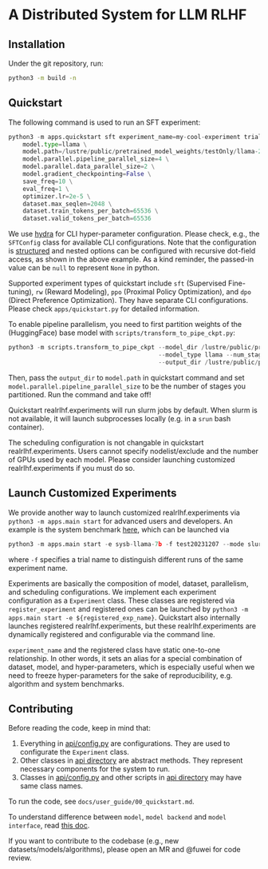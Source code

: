 # A Distributed System for LLM RLHF

## Installation

Under the git repository, run:

```bash
python3 -m build -n
```

## Quickstart

The following command is used to run an SFT experiment:

```python
python3 -m apps.quickstart sft experiment_name=my-cool-experiment trial_name=dp-pp-20231207 \
    model.type=llama \
    model.path=/lustre/public/pretrained_model_weights/testOnly/llama-2-4l_4pp_3s/ \
    model.parallel.pipeline_parallel_size=4 \
    model.parallel.data_parallel_size=2 \
    model.gradient_checkpointing=False \
    save_freq=10 \
    eval_freq=1 \
    optimizer.lr=2e-5 \
    dataset.max_seqlen=2048 \
    dataset.train_tokens_per_batch=65536 \
    dataset.valid_tokens_per_batch=65536
```

We use [hydra](https://hydra.cc/) for CLI hyper-parameter configuration. Please check, e.g., the `SFTConfig` class for available CLI configurations.
Note that the configuration is [structured](https://hydra.cc/docs/tutorials/structured_config/intro/) and nested options can be configured with recursive dot-field access, as shown in the above example.
As a kind reminder, the passed-in value can be `null` to represent `None` in python.

Supported experiment types of quickstart include `sft` (Supervised Fine-tuning), `rw` (Reward Modeling), `ppo` (Proximal Policy Optimization), and `dpo` (Direct Preference Optimization).
They have separate CLI configurations. Please check `apps/quickstart.py` for detailed information.

To enable pipeline parallelism, you need to first partition weights of the (HuggingFace) base model with `scripts/transform_to_pipe_ckpt.py`:

```python
python3 -m scripts.transform_to_pipe_ckpt --model_dir /lustre/public/pretrained_model_weights/Llama-2-13b-hf/ \
                                          --model_type llama --num_stages 4 \
                                          --output_dir /lustre/public/pretrained_model_weights/Llama-2-13b-hf_pp4/
```

Then, pass the `output_dir` to `model.path` in quickstart command and set `model.parallel.pipeline_parallel_size` to be the number of stages you partitioned.
Run the command and take off!

Quickstart realrlhf.experiments will run slurm jobs by default. When slurm is not available, it will launch subprocesses locally (e.g. in a `srun` bash container).

The scheduling configuration is not changable in quickstart realrlhf.experiments. Users cannot specify nodelist/exclude and the number of GPUs used by each model.
Please consider launching customized realrlhf.experiments if you must do so.

## Launch Customized Experiments

We provide another way to launch customized realrlhf.experiments via `python3 -m apps.main start` for advanced users and developers.
An example is the system benchmark [here](https://github.com/garrett4wade/distributed_llm/blob/main/experiments/benchmark/system/rlhf_benchmark.py#L182), which can be launched via

```python
python3 -m apps.main start -e sysb-llama-7b -f test20231207 --mode slurm
```

where `-f` specifies a trial name to distinguish different runs of the same experiment name.

Experiments are basically the composition of model, dataset, parallelism, and scheduling configurations. We implement each experiment configuration as a `Experiment` class.
These classes are registered via `register_experiment` and registered ones can be launched by `python3 -m apps.main start -e ${registered_exp_name}`.
Quickstart also internally launches registered realrlhf.experiments, but these realrlhf.experiments are dynamically registered and configurable via the command line.

`experiment_name` and the registered class have static one-to-one relationship. In other words,
it sets an alias for a special combination of dataset, model, and hyper-parameters, which is especially useful when we need to freeze hyper-parameters for the sake of reproducibility,
e.g. algorithm and system benchmarks.

## Contributing

Before reading the code, keep in mind that:
1. Everything in [api/config.py](api/config.py) are configurations. They are used to configurate the `Experiment` class.
2. Other classes in [api directory](api/) are abstract methods. They represent necessary components for the system to run.
3. Classes in [api/config.py](api/config.py) and other scripts in [api directory](api/) may have same class names. 

To run the code, see `docs/user_guide/00_quickstart.md`.

To understand difference between `model`, `model backend` and `model interface`, read [this doc](docs/user_guide/02_model.md).

If you want to contribute to the codebase (e.g., new datasets/models/algorithms), please open an MR and @fuwei for code review.
